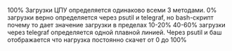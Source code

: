100% Загрузки ЦПУ определяется одинаково всеми 3 методами.
0% загрузки верно определяется через psutil и telegraf, но bash-скрипт почему то дает значение загрузки в пределах 10-20%
40-60% загрузки через telegraf определяется одной плавной линией. Через psutil и баш отображается что нагрузка постоянно скачет от 0 до 100% 
